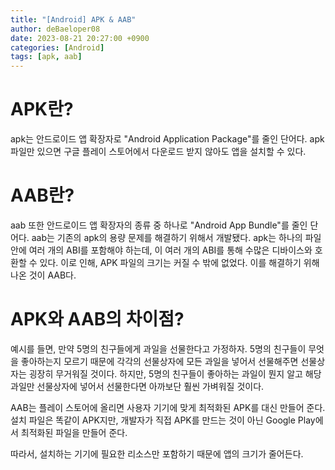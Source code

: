 ```yaml
---
title: "[Android] APK & AAB"
author: deBaeloper08
date: 2023-08-21 20:27:00 +0900
categories: [Android]
tags: [apk, aab]
---
```



# APK란?

apk는 안드로이드 앱 확장자로 "Android Application Package"를 줄인 단어다. apk 파일만 있으면 구글 플레이 스토어에서 다운로드 받지 않아도 앱을 설치할 수 있다.

# AAB란?

aab 또한 안드로이드 앱 확장자의 종류 중 하나로 "Android App Bundle"를 줄인 단어다. aab는 기존의 apk의 용량 문제를 해결하기 위해서 개발됐다. apk는 하나의 파일 안에 여러 개의 ABI를 포함해야 하는데, 이 여러 개의 ABI를 통해 수많은 디바이스와 호환할 수 있다. 이로 인해, APK 파일의 크기는 커질 수 밖에 없었다. 이를 해결하기 위해 나온 것이 AAB다.

# APK와 AAB의 차이점?

예시를 들면, 만약 5명의 친구들에게 과일을 선물한다고 가정하자. 5명의 친구들이 무엇을 좋아하는지 모르기 때문에 각각의 선물상자에 모든 과일을 넣어서 선물해주면 선물상자는 굉장히 무거워질 것이다. 하지만, 5명의 친구들이 좋아하는 과일이 뭔지 알고 해당 과일만 선물상자에 넣어서 선물한다면 아까보단 훨씬 가벼워질 것이다.

AAB는 플레이 스토어에 올리면 사용자 기기에 맞게 최적화된 APK를 대신 만들어 준다. 설치 파일은 똑같이 APK지만, 개발자가 직접 APK를 만드는 것이 아닌 Google Play에서 최적화된 파일을 만들어 준다.

따라서, 설치하는 기기에 필요한 리소스만 포함하기 때문에 앱의 크기가 줄어든다. 